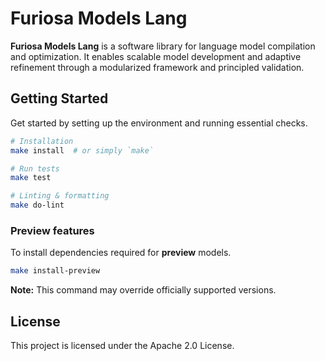 # Furiosa Models Lang

**Furiosa Models Lang** is a software library for language model compilation and optimization. It enables scalable model development and adaptive refinement through a modularized framework and principled validation.

## Getting Started

Get started by setting up the environment and running essential checks.

```bash
# Installation
make install  # or simply `make`

# Run tests
make test

# Linting & formatting
make do-lint
```

### Preview features

To install dependencies required for **preview** models.

```bash
make install-preview
```

**Note:** This command may override officially supported versions.

## License

This project is licensed under the Apache 2.0 License.
